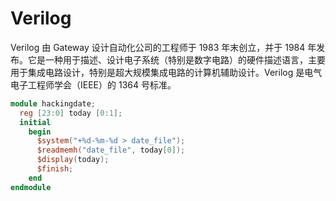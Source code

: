 # Verilog

Verilog 由 Gateway 设计自动化公司的工程师于 1983 年末创立，并于 1984 年发布。它是一种用于描述、设计电子系统（特别是数字电路）的硬件描述语言，主要用于集成电路设计，特别是超大规模集成电路的计算机辅助设计。Verilog 是电气电子工程师学会（IEEE）的 1364 号标准。

```verilog
module hackingdate;
  reg [23:0] today [0:1];
  initial
    begin
      $system("+%d-%m-%d > date_file");
      $readmemh("date_file", today[0]);
      $display(today);
      $finish;
    end
endmodule
```
